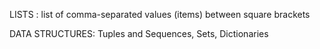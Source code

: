 LISTS : list of comma-separated values (items) between square brackets

DATA STRUCTURES: Tuples and Sequences, Sets, Dictionaries
